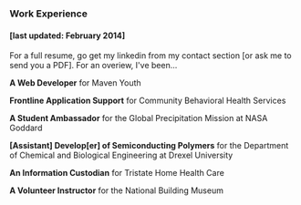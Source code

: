 ### Work Experience

#### [last updated: February 2014]

For a full resume, go get my linkedin from my contact section [or ask me to send you a PDF]. For an overiew, I've been...

**A Web Developer** for Maven Youth

**Frontline Application Support** for Community Behavioral Health Services

**A Student Ambassador** for the Global Precipitation Mission at NASA Goddard

**[Assistant] Develop[er] of Semiconducting Polymers** for the Department of Chemical and Biological Engineering at Drexel University

**An Information Custodian** for Tristate Home Health Care

**A Volunteer Instructor** for the National Building Museum